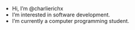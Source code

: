 - Hi, I’m @charlierichx
- I’m interested in software development. 
- I’m currently a computer programming student.


<!---
charlierichx/charlierichx is a ✨ special ✨ repository because its `README.md` (this file) appears on your GitHub profile.
You can click the Preview link to take a look at your changes.
--->
